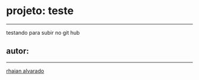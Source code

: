 # projeto: teste
***

testando para subir no git hub


## autor:
***


[rhaian alvarado](https://github.com/Alvarado433/cmdteste)


